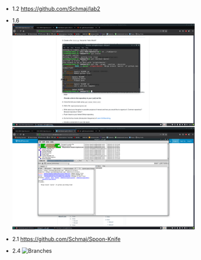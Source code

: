 - 1.2 https://github.com/Schmaj/lab2

- 1.6 ![Log](images/lab2gitlog.png) ![Gitk](images/lab2gitk.png)

- 2.1 https://github.com/Schmaj/Spoon-Knife

- 2.4 ![Branches](images/lab2branches.png)
